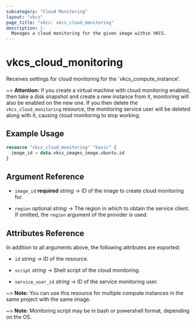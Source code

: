 ```yaml
---
subcategory: "Cloud Monitoring"
layout: "vkcs"
page_title: "vkcs: vkcs_cloud_monitoring"
description: |-
  Manages a cloud monitoring for the given image within VKCS.
---
```


# vkcs_cloud_monitoring

Receives settings for cloud monitoring for the `vkcs_compute_instance'.

~> **Attention:**
If you create a virtual machine with cloud monitoring enabled, then take a disk snapshot and create a new instance from
it,
monitoring will also be enabled on the new one. If you then delete the `vkcs_cloud_monitoring` resource,
the monitoring service user will be deleted along with it, causing cloud monitoring to stop working.

## Example Usage

```terraform
resource "vkcs_cloud_monitoring" "basic" {
  image_id = data.vkcs_images_image.ubuntu.id
}
```

## Argument Reference

- `image_id` **required** *string* &rarr; ID of the image to create cloud monitoring for.

- `region` optional *string* &rarr; The region in which to obtain the service client. If omitted, the `region` argument
  of the provider is used.

## Attributes Reference

In addition to all arguments above, the following attributes are exported:

- `id` *string* &rarr; ID of the resource.

- `script` *string* &rarr; Shell script of the cloud monitoring.

- `service_user_id` *string* &rarr; ID of the service monitoring user.

~> **Note:**
You can use this resource for multiple compute instances in the same project with the same image.

~> **Note:**
Monitoring script may be in bash or powershell format, depending on the OS.

